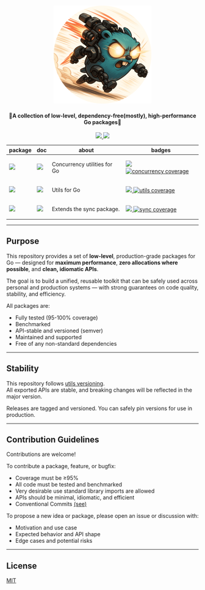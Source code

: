 <div align="center">
<img src=".github/assets/pkg_poster_round.png"  width="256" height="256" >
<h4 align="center">🚀A collection of low-level, dependency-free(mostly), high-performance Go packages🚀</h2>

<p align="center">
<!-- Build Status  -->
<a href="https://github.com/lif0/pkg/actions/">
<img src="https://github.com/lif0/pkg/workflows/build/badge.svg" />
</a>
<!-- GitHub -->
<a href="https://github.com/lif0/pkg">
<img src="https://img.shields.io/github/last-commit/lif0/pkg.svg" />
</a>
</p>

<table align="center">
    <thead>
        <tr>
            <th>package</th>
            <th>doc</th>
            <th>about</th>
            <th>badges</th>
        </tr>
        </thead>
        <tbody>
            <!-- Module concurrency -->
            <tr>
                <td>
                    <a href=".">
                        <img src="https://img.shields.io/github/v/tag/lif0/pkg/concurrency?label=version&filter=v*"/>
                    </a>
                </td>
                <td>
                    <a href="https://github.com/lif0/pkg/tree/main/concurrency">
                        <img src="https://img.shields.io/badge/doc-concurrency-007d9c?logo=go&logoColor=white&style=platic" />
                    </a>
                </td>
                <td>
                    <p>Concurrency utilities for Go</p>
                </td>
                <td>
                    <a href="https://goreportcard.com/report/github.com/lif0/pkg/concurrency">
                        <img src="https://goreportcard.com/badge/github.com/lif0/pkg/concurrency" />
                    </a>
                    <a href="https://coveralls.io/github/lif0/pkg">
                    <img alt="concurrency coverage" src="https://img.shields.io/endpoint?url=https%3A%2F%2Fraw.githubusercontent.com%2Flif0%2Fpkg%2Frefs%2Fheads%2Fmain%2F.github%2Fassets%2Fbadges%2Fcoverage-concurrency.json">
                    </a>
                </td>
            </tr>
            <!-- Module utils -->
            <tr>
                <td>
                    <a href=".">
                        <img src="https://img.shields.io/github/v/tag/lif0/pkg/utils?label=version&filter=v*"/>
                    </a>
                </td>
                <td>
                    <a href="https://github.com/lif0/pkg/tree/main/utils">
                        <img src="https://img.shields.io/badge/doc-utils-007d9c?logo=go&logoColor=white&style=platic" />
                    </a>
                </td>
                <td>
                    <p>Utils for Go</p>
                </td>
                <td>
                    <a href="https://goreportcard.com/report/github.com/lif0/pkg/utils">
                        <img src="https://goreportcard.com/badge/github.com/lif0/pkg/utils" />
                    </a>
                    <a href="https://coveralls.io/github/lif0/pkg">
                    <img alt="utils coverage" src="https://img.shields.io/endpoint?url=https://raw.githubusercontent.com/lif0/pkg/refs/heads/main/.github/assets/badges/coverage-utils.json">
                    </a>
                </td>
            </tr>
            <!-- Module sync -->
            <tr>
                <td>
                    <a href=".">
                        <img src="https://img.shields.io/github/v/tag/lif0/pkg/sync?label=version&filter=v*"/>
                    </a>
                </td>
                <td>
                    <a href="https://github.com/lif0/pkg/tree/main/sync">
                        <img src="https://img.shields.io/badge/doc-sync-007d9c?logo=go&logoColor=white&style=platic" />
                    </a>
                </td>
                <td>
                    <p>Extends the sync package.</p>
                </td>
                <td>
                    <a href="https://goreportcard.com/report/github.com/lif0/pkg/sync">
                        <img src="https://goreportcard.com/badge/github.com/lif0/pkg/sync" />
                    </a>
                    <a href="https://coveralls.io/github/lif0/pkg">
                    <img alt="sync coverage" src="https://img.shields.io/endpoint?url=https%3A%2F%2Fraw.githubusercontent.com%2Flif0%2Fpkg%2Frefs%2Fheads%2Fmain%2F.github%2Fassets%2Fbadges%2Fcoverage-sync.json">
                    </a>
                </td>
            </tr>
        </tbody>
</table>

</div>

---

## Purpose

This repository provides a set of **low-level**, production-grade packages for Go — designed for **maximum performance**, **zero allocations where possible**, and **clean, idiomatic APIs**.

The goal is to build a unified, reusable toolkit that can be safely used across personal and production systems — with strong guarantees on code quality, stability, and efficiency.

All packages are:

- Fully tested (95-100% coverage)
- Benchmarked
- API-stable and versioned (semver)
- Maintained and supported
- Free of any non-standard dependencies

---

## Stability

This repository follows [utils versioning](https://semver.org/).  
All exported APIs are stable, and breaking changes will be reflected in the major version.

Releases are tagged and versioned. You can safely pin versions for use in production.

---

## Contribution Guidelines

Contributions are welcome!

To contribute a package, feature, or bugfix:

- Coverage must be ≥95%
- All code must be tested and benchmarked
- Very desirable use standard library imports are allowed
- APIs should be minimal, idiomatic, and efficient
- Conventional Commits [(see)](https://www.conventionalcommits.org/en/v1.0.0/)

To propose a new idea or package, please open an issue or discussion with:

- Motivation and use case
- Expected behavior and API shape
- Edge cases and potential risks

---

## License

[MIT](./LICENSE)
